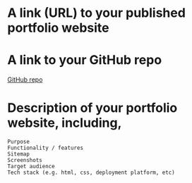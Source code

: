 # A link (URL) to your published portfolio website


# A link to your GitHub repo
[GitHub repo](https://github.com/tobyfehily)

# Description of your portfolio website, including,
    Purpose
    Functionality / features
    Sitemap
    Screenshots
    Target audience
    Tech stack (e.g. html, css, deployment platform, etc)